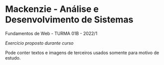 # Mackenzie - Análise e Desenvolvimento de Sistemas

Fundamentos de Web - TURMA 01B - 2022/1

_Exercício proposto durante curso_

Pode conter textos e imagens de terceiros usados somente para motivo de estudo.


